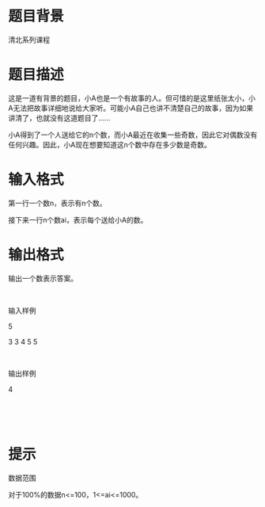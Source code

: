 # 

 
 # 题目背景 
<p>清北系列课程</p> 

 
 # 题目描述 
<p>这是一道有背景的题目，小A也是一个有故事的人。但可惜的是这里纸张太小，小A无法把故事详细地说给大家听。可能小A自己也讲不清楚自己的故事，因为如果讲清了，也就没有这道题目了&hellip;&hellip;</p>

<p>小A得到了一个人送给它的n个数，而小A最近在收集一些奇数，因此它对偶数没有任何兴趣。因此，小A现在想要知道这n个数中存在多少数是奇数。</p> 

 
 # 输入格式 
<p>第一行一个数n，表示有n个数。</p>

<p>接下来一行n个数ai，表示每个送给小A的数。&nbsp;</p> 

 
 # 输出格式 
<p>输出一个数表示答案。</p>

<p>&nbsp;</p>

<p>输入样例</p>

<p>5</p>

<p>3&nbsp;3&nbsp;4&nbsp;5&nbsp;5</p>

<p>&nbsp;</p>

<p>输出样例</p>

<p>4</p>

<p>&nbsp;</p>

<p>&nbsp;</p> 

 
 # 提示 
<p>数据范围</p>

<p>对于100%的数据n&lt;=100，1&lt;=ai&lt;=1000。</p> 
